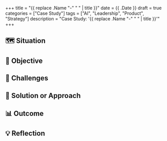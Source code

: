 +++
title = "{{ replace .Name "-" " " | title }}"
date = {{ .Date }}
draft = true
categories = ["Case Study"]
tags = ["AI", "Leadership", "Product", "Strategy"]
description = "Case Study: '{{ replace .Name "-" " " | title }}'"
+++

## 🗺️ Situation

## 🎯 Objective

## 🧩 Challenges

## 🔧 Solution or Approach

## 📊 Outcome

## 💡 Reflection
